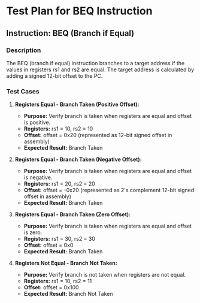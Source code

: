 # Test Plan for BEQ Instruction

## Instruction: BEQ (Branch if Equal)

### Description
The BEQ (branch if equal) instruction branches to a target address if the values in registers rs1 and rs2 are equal. The target address is calculated by adding a signed 12-bit offset to the PC.

### Test Cases

1.  **Registers Equal - Branch Taken (Positive Offset):**
    -   **Purpose:** Verify branch is taken when registers are equal and offset is positive.
    -   **Registers:** rs1 = 10, rs2 = 10
    -   **Offset:** offset = 0x20 (represented as 12-bit signed offset in assembly)
    -   **Expected Result:** Branch Taken

2.  **Registers Equal - Branch Taken (Negative Offset):**
    -   **Purpose:** Verify branch is taken when registers are equal and offset is negative.
    -   **Registers:** rs1 = 20, rs2 = 20
    -   **Offset:** offset = -0x20 (represented as 2's complement 12-bit signed offset in assembly)
    -   **Expected Result:** Branch Taken

3.  **Registers Equal - Branch Taken (Zero Offset):**
    -   **Purpose:** Verify branch is taken when registers are equal and offset is zero.
    -   **Registers:** rs1 = 30, rs2 = 30
    -   **Offset:** offset = 0x0
    -   **Expected Result:** Branch Taken

4.  **Registers Not Equal - Branch Not Taken:**
    -   **Purpose:** Verify branch is not taken when registers are not equal.
    -   **Registers:** rs1 = 10, rs2 = 11
    -   **Offset:** offset = 0x100
    -   **Expected Result:** Branch Not Taken
